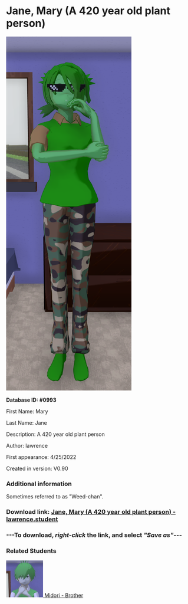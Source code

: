 # Jane, Mary (A 420 year old plant person)

<img src="../../Files/Images/Jane, Mary (A 420 year old plant person).png" title="Jane, Mary (A 420 year old plant person) - lawrence">

**Database ID: #0993**

First Name: Mary

Last Name: Jane

Description: A 420 year old plant person

Author: lawrence

First appearance: 4/25/2022

Created in version: V0.90

### Additional information

Sometimes referred to as "Weed-chan".

### Download link: <a href="https://raw.githubusercontent.com/Arbiter1223/Daigaku-Gurashi-Custom-Students/master/Files/Student%20Files/Jane%2C%20Mary%20(A%20420%20year%20old%20plant%20person)%20-%20lawrence.student">Jane, Mary (A 420 year old plant person) - lawrence.student</a>

### ---**To download, _right-click_ the link, and select _"Save as"_**---

### Related Students

<a href="Nashi, Midori (A kuudere but otherwise average reading enthusiast).md"><img src="../../Files/Thumbs/Nashi, Midori (A kuudere but otherwise average reading enthusiast).png" height="100" width="100" title="Nashi, Midori (A kuudere but otherwise average reading enthusiast) - lawrence, V1.00"></a><a href="Nashi, Midori (A kuudere but otherwise average reading enthusiast).md"> Midori - Brother</a>

